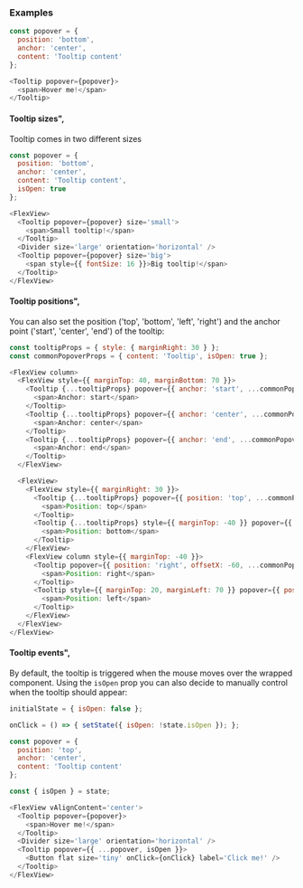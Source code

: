 ### Examples

```js
const popover = {
  position: 'bottom',
  anchor: 'center',
  content: 'Tooltip content'
};

<Tooltip popover={popover}>
  <span>Hover me!</span>
</Tooltip>
```

#### Tooltip sizes",
Tooltip comes in two different sizes

```js
const popover = {
  position: 'bottom',
  anchor: 'center',
  content: 'Tooltip content',
  isOpen: true
};

<FlexView>
  <Tooltip popover={popover} size='small'>
    <span>Small tooltip!</span>
  </Tooltip>
  <Divider size='large' orientation='horizontal' />
  <Tooltip popover={popover} size='big'>
    <span style={{ fontSize: 16 }}>Big tooltip!</span>
  </Tooltip>
</FlexView>
```

#### Tooltip positions",
You can also set the position ('top', 'bottom', 'left', 'right') and the anchor point ('start', 'center', 'end') of the tooltip:

```js
const tooltipProps = { style: { marginRight: 30 } };
const commonPopoverProps = { content: 'Tooltip', isOpen: true };

<FlexView column>
  <FlexView style={{ marginTop: 40, marginBottom: 70 }}>
    <Tooltip {...tooltipProps} popover={{ anchor: 'start', ...commonPopoverProps }}>
      <span>Anchor: start</span>
    </Tooltip>
    <Tooltip {...tooltipProps} popover={{ anchor: 'center', ...commonPopoverProps }}>
      <span>Anchor: center</span>
    </Tooltip>
    <Tooltip {...tooltipProps} popover={{ anchor: 'end', ...commonPopoverProps }}>
      <span>Anchor: end</span>
    </Tooltip>
  </FlexView>

  <FlexView>
    <FlexView style={{ marginRight: 30 }}>
      <Tooltip {...tooltipProps} popover={{ position: 'top', ...commonPopoverProps }}>
        <span>Position: top</span>
      </Tooltip>
      <Tooltip {...tooltipProps} style={{ marginTop: -40 }} popover={{ position: 'bottom', offsetY: -40, ...commonPopoverProps }}>
        <span>Position: bottom</span>
      </Tooltip>
    </FlexView>
    <FlexView column style={{ marginTop: -40 }}>
      <Tooltip popover={{ position: 'right', offsetX: -60, ...commonPopoverProps }}>
        <span>Position: right</span>
      </Tooltip>
      <Tooltip style={{ marginTop: 20, marginLeft: 70 }} popover={{ position: 'left', ...commonPopoverProps }}>
        <span>Position: left</span>
      </Tooltip>
    </FlexView>
  </FlexView>
</FlexView>
```

#### Tooltip events",
By default, the tooltip is triggered when the mouse moves over the wrapped component. Using the `isOpen` prop you can also decide to manually control when the tooltip should appear:

```js
initialState = { isOpen: false };

onClick = () => { setState({ isOpen: !state.isOpen }); };

const popover = {
  position: 'top',
  anchor: 'center',
  content: 'Tooltip content'
};

const { isOpen } = state;

<FlexView vAlignContent='center'>
  <Tooltip popover={popover}>
    <span>Hover me!</span>
  </Tooltip>
  <Divider size='large' orientation='horizontal' />
  <Tooltip popover={{ ...popover, isOpen }}>
    <Button flat size='tiny' onClick={onClick} label='Click me!' />
  </Tooltip>
</FlexView>
```
